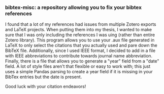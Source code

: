 ### bibtex-misc: a repository allowing you to fix your bibtex references
I found that a lot of my references had issues from multiple Zotero exports and LaTeX projects.  When putting them into my thesis, I wanted to make sure that I was only including the references I was uing (rather than entire Zotero library).
This program allows you to use your .aux file generated in LaTeX to only select the citations that you actually used and pare down the BibTeX file.
Additionally, since I used IEEE format, I decided to add in a file with IEEE abbreviations to contribute towards journal name abbreviation.
Finally, there is a file that allows you to generate a "year" field from a "date" field.  A lot of style files aren't that flexible or easy to work with; this just uses a simple Pandas parsing to create a year field if it is missing in your BibTex entries but the date is present.

Good luck with your citation endeavors!
